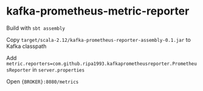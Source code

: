 # kafka-prometheus-metric-reporter

Build with `sbt assembly`

Copy `target/scala-2.12/kafka-prometheus-reporter-assembly-0.1.jar` to Kafka classpath 

Add `metric.reporters=com.github.ripa1993.kafkaprometheusreporter.PrometheusReporter` in `server.properties`

Open `{BROKER}:8080/metrics`
